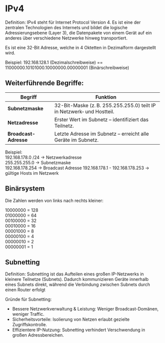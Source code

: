 # IPv4

Definition: IPv4 steht für Internet Protocol Version 4. Es ist eine der zentralen Technologien des Internets und bildet die logische Adressierungsebene (Layer 3), die Datenpakete von einem Gerät auf ein anderes über verschiedene Netzwerke hinweg transportiert.

Es ist eine 32-Bit Adresse, welche in 4 Oktetten in Dezimalform dargestellt wird.

Beispiel: 192.168.128.1 (Dezimalschreibweise) == 11000000.10101000.10000000.00000001 (Binärschreibweise)

## Weiterführende Begriffe:

| Begriff               | Funktion                                                                                            |
| --------------------- | --------------------------------------------------------------------------------------------------- |
| **Subnetzmaske**      | 32-Bit-Maske (z. B. 255.255.255.0) teilt IP in Netzwerk‑ und Hostteil.                              |
| **Netzadresse**       | Erster Wert im Subnetz – identifiziert das Teilnetz.                                                |
| **Broadcast-Adresse** | Letzte Adresse im Subnetz – erreicht alle Geräte im Subnetz.                                        |

Beispiel:\
192.168.178.0 /24 -> Netzwerkadresse\
255.255.255.0 -> Subnetzmaske\
192.168.178.254 -> Broadcast Adresse
192.168.178.1 - 192.168.178.253 -> gültige Hosts im Netzwerk

## Binärsystem

Die Zahlen werden von links nach rechts kleiner:

10000000 = 128\
01000000 = 64\
00100000 = 32\
00010000 = 16\
00001000 = 8\
00000100 = 4\
00000010 = 2\
00000001 = 1

## Subnetting

Definition: Subnetting ist das Aufteilen eines großen IP-Netzwerks in kleinere Teilnetze (Subnets). Dadurch kommunizieren Geräte innerhalb eines Subnets direkt, während die Verbindung zwischen Subnets durch einen Router erfolgt

Gründe für Subnetting:
- Bessere Netzwerkverwaltung & Leistung: Weniger Broadcast-Domänen, weniger Traffic.
- Sicherheitsvorteile: Isolierung von Netzen erlaubt gezielte Zugriffskontrolle.
- Effizientere IP-Nutzung: Subnetting verhindert Verschwendung in großen Adressbereichen.
